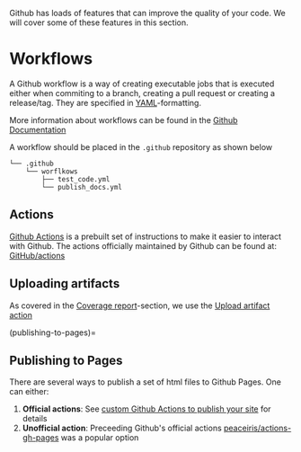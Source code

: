 Github has loads of features that can improve the quality of your code.
We will cover some of these features in this section.


# Workflows
A Github workflow is a way of creating executable jobs that is executed either when commiting to a branch, creating a pull request or creating a release/tag.
They are specified in [YAML](https://yaml.org/)-formatting.

More information about workflows can be found in the [Github Documentation](https://docs.github.com/en/actions/using-workflows/about-workflows)

A workflow should be placed in the `.github` repository as shown below
```
└── .github
    └── worflkows
        ├── test_code.yml
        └── publish_docs.yml
```

## Actions
[Github Actions](https://github.com/features/actions) is a prebuilt set of instructions to make it easier to interact with Github.
The actions officially maintained by Github can be found at: [GitHub/actions](https://github.com/actions)

## Uploading artifacts
As covered in the [Coverage report](./python-coverage)-section, we use the [Upload artifact action](https://github.com/actions/upload-artifact#readme)

(publishing-to-pages)=
## Publishing to Pages
There are several ways to publish a set of html files to Github Pages.
One can either:
1. __Official actions__: See [custom Github Actions to publish your site](https://docs.github.com/en/pages/getting-started-with-github-pages/configuring-a-publishing-source-for-your-github-pages-site#creating-a-custom-github-actions-workflow-to-publish-your-site) for details
2. __Unofficial action__: Preceeding Github's official actions [peaceiris/actions-gh-pages](https://github.com/marketplace/actions/github-pages-action) was a popular option

